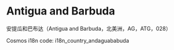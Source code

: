 # Antigua and Barbuda

安提瓜和巴布达（Antigua and Barbuda，北美洲，AG，ATG，028）

Cosmos i18n code: i18n_country_andaguababuda